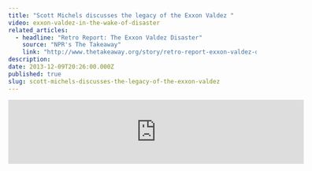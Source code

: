 ```yaml
---
title: "Scott Michels discusses the legacy of the Exxon Valdez "
video: exxon-valdez-in-the-wake-of-disaster
related_articles:
  - headline: "Retro Report: The Exxon Valdez Disaster"
    source: "NPR's The Takeaway"
    link: "http://www.thetakeaway.org/story/retro-report-exxon-valdez-disaster/"
description:
date: 2013-12-09T20:26:00.000Z
published: true
slug: scott-michels-discusses-the-legacy-of-the-exxon-valdez
---
```


<iframe width="600" height="130" frameborder="0" scrolling="no" src="https://www.wnyc.org/widgets/ondemand_player/takeaway/#file=%2Faudio%2Fxspf%2F335385%2F"></iframe>

